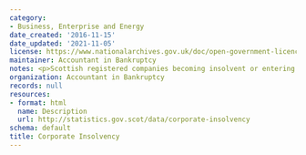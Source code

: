```yaml
---
category:
- Business, Enterprise and Energy
date_created: '2016-11-15'
date_updated: '2021-11-05'
license: https://www.nationalarchives.gov.uk/doc/open-government-licence/version/3/
maintainer: Accountant in Bankruptcy
notes: <p>Scottish registered companies becoming insolvent or entering receivership.</p>
organization: Accountant in Bankruptcy
records: null
resources:
- format: html
  name: Description
  url: http://statistics.gov.scot/data/corporate-insolvency
schema: default
title: Corporate Insolvency
---
```

